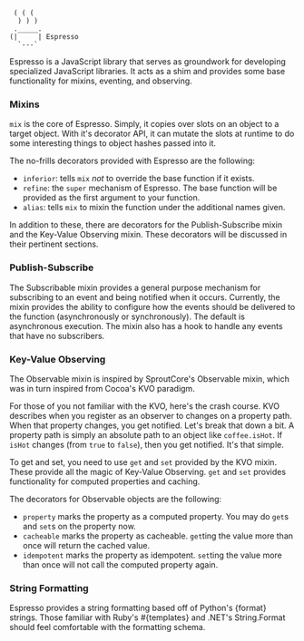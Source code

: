 
     ( ( (
      ) ) )
     ._____.
    (|     | Espresso
      `---`

Espresso is a JavaScript library that serves as groundwork for developing specialized JavaScript libraries. It acts as a shim and provides some base functionality for mixins, eventing, and observing.


### Mixins

`mix` is the core of Espresso. Simply, it copies over slots on an object to a target object. With it's decorator API, it can mutate the slots at runtime to do some interesting things to object hashes passed into it.

The no-frills decorators provided with Espresso are the following:

 - `inferior`: tells `mix` *not* to override the base function if
    it exists.
 - `refine`: the `super` mechanism of Espresso. The base function
    will be provided as the first argument to your function.
 - `alias`: tells `mix` to mixin the function under the additional
    names given.

In addition to these, there are decorators for the Publish-Subscribe mixin and the Key-Value Observing mixin. These decorators will be discussed in their pertinent sections.


### Publish-Subscribe

The Subscribable mixin provides a general purpose mechanism for subscribing to an event and being notified when it occurs. Currently, the mixin provides the ability to configure how the events should be delivered to the function (asynchronously or synchronously). The default is asynchronous execution. The mixin also has a hook to handle any events that have no subscribers.


### Key-Value Observing

The Observable mixin is inspired by SproutCore's Observable mixin, which was in turn inspired from Cocoa's KVO paradigm.

For those of you not familiar with the KVO, here's the crash course. KVO describes when you register as an observer to changes on a property path. When that property changes, you get notified. Let's break that down a bit. A property path is simply an absolute path to an object like `coffee.isHot`. If `isHot` changes (from `true` to `false`), then you get notified. It's that simple.

To get and set, you need to use `get` and `set` provided by the KVO mixin. These provide all the magic of Key-Value Observing. `get` and `set` provides functionality for computed properties and caching.

The decorators for Observable objects are the following:

 - `property` marks the property as a computed property. You may do
    `get`s and `set`s on the property now.
 - `cacheable` marks the property as cacheable. `get`ting the value
    more than once will return the cached value.
 - `idempotent` marks the property as idempotent. `set`ting the value
    more than once will not call the computed property again.


### String Formatting

Espresso provides a string formatting based off of Python's {format} strings. Those familiar with Ruby's #{templates} and .NET's String.Format should feel comfortable with the formatting schema.
